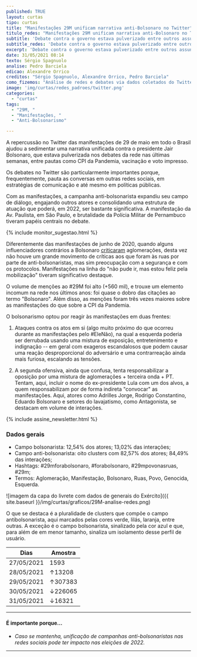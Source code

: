 ```yaml
---
published: TRUE
layout: curtas
tipo: curtas
title: "Manifestações 29M unificam narrativa anti-Bolsonaro no Twitter"
titulo_redes: "Manifestações 29M unificam narrativa anti-Bolsonaro no Twitter"
subtitle: 'Debate contra o governo estava pulverizado entre outros assuntos de destaque nas últimas semanas'
subtitle_redes: 'Debate contra o governo estava pulverizado entre outros assuntos de destaque'
excerpt: 'Debate contra o governo estava pulverizado entre outros assuntos de destaque nas últimas semanas'
date: 31/05/2021 08:14
texto: Sérgio Spagnuolo
analise: Pedro Barciela
edicao: Alexandre Orrico
creditos: "Sérgio Spagnuolo, Alexandre Orrico, Pedro Barciela"
como_fizemos: "Análise de redes e debates via dados coletados do Twitter."
image: 'img/curtas/redes_padroes/twitter.png'
categories:
  - "curtas"
tags:
  - "29M, "
  - "Manifestações, "
  - "Anti-Bolsonarismo"

---
```


A repercussão no Twitter das manifestações de 29 de maio em todo o Brasil ajudou a sedimentar uma narrativa unificada contra o presidente Jair Bolsonaro, que estava pulverizada nos debates da rede nas últimas semanas, entre pautas como CPI da Pandemia, vacinação e voto impresso.

Os debates no Twitter são particularmente importantes porque, frequentemente, pauta as conversas em outras redes sociais, em estratégias de comunicação e até mesmo em políticas públicas.

Com as manifestações, a campanha anti-bolsonarista expandiu seu campo de diálogo, engajando outros atores e consolidando uma estrutura de atuação que poderá, em 2022, ser bastante significativa. A manifestação da Av. Paulista, em São Paulo, e brutalidade da Polícia Militar de Pernambuco tiveram papéis centrais no debate.

{% include monitor_sugestao.html %}

Diferentemente das manifestações de junho de 2020, quando alguns influenciadores contrários a Bolsonaro [criticaram](https://revistaquem.globo.com/QUEM-News/noticia/2020/06/emicida-rebate-criticas-por-nao-ter-ido-manifestacao-rezando-para-que-o-contagio-tenha-sido-baixo.html) aglomerações, desta vez não houve um grande movimento de críticas aos que foram às ruas por parte de anti-bolsonaristas, mas sim preocupação com a segurança e com os protocolos. Manifestações na linha do "não pude ir, mas estou feliz pela mobilização" tiveram significativo destaque.

O volume de menções ao #29M foi alto (+560 mil), e trouxe um elemento incomum na rede nos últimos anos: foi quase o dobro das citações ao termo "Bolsonaro". Além disso, as menções foram três vezes maiores sobre as manifestações do que sobre a CPI da Pandemia.

O bolsonarismo optou por reagir às manifestações em duas frentes:

1. Ataques contra os atos em si (algo muito próximo do que ocorreu durante as manifestações pelo #EleNão), na qual a esquerda poderia ser derrubada usando uma mistura de exposição, entretenimento e indignação -- em geral com exageros escandalosos que podem causar uma reação desproporcional do adversário e uma contrarreação ainda mais furiosa, escalando as tensões.

2. A segunda ofensiva, ainda que confusa, tenta responsabilizar a oposição por uma mistura de aglomerações + terceira onda + PT. Tentam, aqui, incluir o nome do ex-presidente Lula com um dos alvos, a quem responsabilizam por de forma indireta "convocar" as manifestações. Aqui, atores como Adrilles Jorge, Rodrigo Constantino, Eduardo Bolsonaro e setores do lavajatismo, como Antagonista, se destacam em volume de interações.

{% include assine_newsletter.html %}

### Dados gerais
* Campo bolsonarista: 12,54% dos atores; 13,02% das interações;
* Campo anti-bolsonarista: oito clusters com 82,57% dos atores; 84,49% das interações;  
* Hashtags: #29mforabolsonaro, #forabolsonaro, #29mpovonasruas, #29m;
* Termos: Aglomeração, Manifestação, Bolsonaro, Ruas, Povo, Genocida, Esquerda.


![imagem da capa do livrete com dados de generais do Exército]({{ site.baseurl }}/img/curtas/graficos/29M-analise-redes.png)
<figcaption>O que se destaca é a pluralidade de clusters que compõe o campo antibolsonarista, aqui marcados pelas cores verde, lilás, laranja, entre outras. A exceção é o campo bolsonarista, sinalizado pela cor azul e que, para além de em menor tamanho, sinaliza um isolamento desse perfil de usuário.</figcaption>

| Dias       | Amostra |
|------------|---------|
| 27/05/2021 | 1593    |
| 28/05/2021 | ↑13208  |
| 29/05/2021 | ↑307383 |
| 30/05/2021 | ↓226065 |
| 31/05/2021 | ↓16321  |

---

#### É importante porque...

- *Caso se mantenha, unificação de campanhas anti-bolsonaristas nas redes sociais pode ter impacto nas eleições de 2022.*

---
